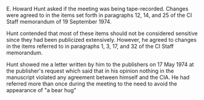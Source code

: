 E. Howard Hunt asked if the meeting was being tape-recorded. Changes were agreed to in the items set forth in paragraphs 12, 14, and 25 of the CI Staff memorandum of 19 September 1974.

Hunt contended that most of these items should not be considered sensitive since they had been publicized extensively. However, he agreed to changes in the items referred to in paragraphs 1, 3, 17, and 32 of the CI Staff memorandum.

Hunt showed me a letter written by him to the publishers on 17 May 1974 at the publisher's request which said that in his opinion nothing in the manuscript violated any agreement between himself and the CIA. He had referred more than once during the meeting to the need to avoid the appearance of "a bear hug"